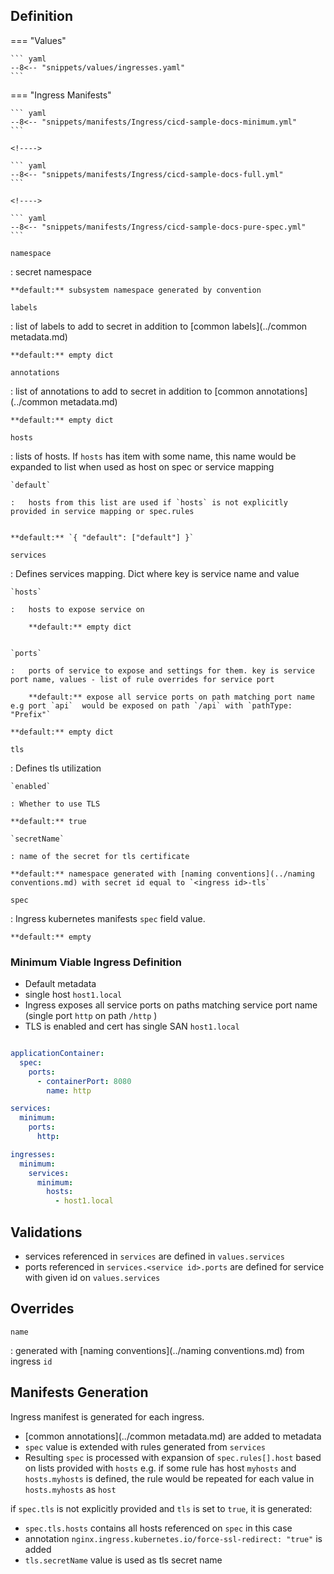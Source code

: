 ## Definition



=== "Values"

    ``` yaml
    --8<-- "snippets/values/ingresses.yaml"
    ```

=== "Ingress Manifests"

    ``` yaml
    --8<-- "snippets/manifests/Ingress/cicd-sample-docs-minimum.yml"
    ```

    <!---->

    ``` yaml
    --8<-- "snippets/manifests/Ingress/cicd-sample-docs-full.yml"
    ```

    <!---->

    ``` yaml
    --8<-- "snippets/manifests/Ingress/cicd-sample-docs-pure-spec.yml"
    ```



`namespace`

:   secret namespace

    **default:** subsystem namespace generated by convention

`labels`

:   list of labels to add to secret in addition to [common labels](../common metadata.md)

    **default:** empty dict

`annotations`

:   list of annotations to add to secret in addition to [common annotations](../common metadata.md)

    **default:** empty dict

`hosts`

:   lists of hosts. If `hosts` has item with some name, this name would be expanded to list when used as host on spec or service mapping

    `default`

    :   hosts from this list are used if `hosts` is not explicitly provided in service mapping or spec.rules

        
    **default:** `{ "default": ["default"] }`


`services`

:   Defines services mapping. Dict where key is service name and value

    `hosts`

    :   hosts to expose service on

        **default:** empty dict
    

    `ports`

    :   ports of service to expose and settings for them. key is service port name, values - list of rule overrides for service port

        **default:** expose all service ports on path matching port name e.g port `api`  would be exposed on path `/api` with `pathType: "Prefix"`

    **default:** empty dict

`tls`

:   Defines tls utilization

    `enabled`

    : Whether to use TLS

    **default:** true

    `secretName`

    : name of the secret for tls certificate

    **default:** namespace generated with [naming conventions](../naming conventions.md) with secret id equal to `<ingress id>-tls`

`spec`    

:   Ingress  kubernetes manifests `spec` field value. 

    **default:** empty 



### Minimum Viable Ingress Definition

- Default metadata
- single host `host1.local`
- Ingress exposes all service ports on paths matching service port name (single port `http` on path `/http`  )
- TLS is enabled and cert has single SAN `host1.local`
  
``` yaml

applicationContainer:
  spec:
    ports:
      - containerPort: 8080
        name: http  

services:
  minimum: 
    ports:
      http:

ingresses:
  minimum:
    services:
      minimum:
        hosts:
          - host1.local      
```

## Validations

- services referenced in `services` are defined in `values.services`
- ports referenced in `services.<service id>.ports` are defined for service with given id on `values.services`


## Overrides

`name`

:   generated with [naming conventions](../naming conventions.md) from ingress `id`

## Manifests Generation 

Ingress manifest is generated for each ingress.

- [common annotations](../common metadata.md) are added to metadata
- `spec` value is extended with rules generated from `services`
-  Resulting `spec` is processed with expansion of `spec.rules[].host` based on lists provided with `hosts` e.g. if some rule has host `myhosts` and `hosts.myhosts` is defined, the rule would be repeated for each value in `hosts.myhosts` as `host`

if `spec.tls` is not explicitly provided and `tls` is set to `true`, it is generated:

  - `spec.tls.hosts` contains all hosts referenced on `spec` in this case
  - annotation `nginx.ingress.kubernetes.io/force-ssl-redirect: "true"` is added
  - `tls.secretName` value is used as tls secret name



